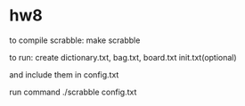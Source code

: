 # hw8

to compile scrabble: make scrabble

to run: create dictionary.txt, bag.txt, board.txt init.txt(optional)

and include them in config.txt

run command ./scrabble config.txt